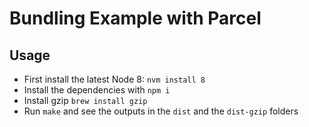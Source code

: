 # Bundling Example with Parcel

## Usage

- First install the latest Node 8: `nvm install 8`
- Install the dependencies with `npm i`
- Install gzip `brew install gzip`
- Run `make` and see the outputs in the `dist` and the `dist-gzip` folders
